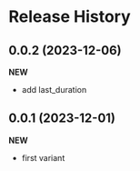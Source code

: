 Release History
===============

0.0.2 (2023-12-06)
-------------------
**NEW**
- add last_duration

0.0.1 (2023-12-01)
-------------------
**NEW**
- first variant
